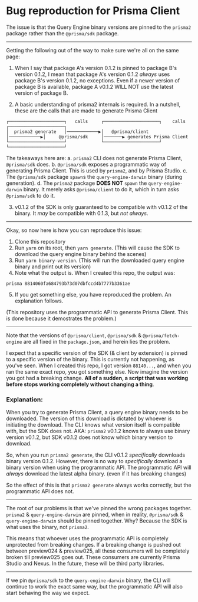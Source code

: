 # Bug reproduction for Prisma Client

The issue is that the Query Engine binary versions are pinned to the `prisma2` package rather than the `@prisma/sdk` package.

---

Getting the following out of the way to make sure we're all on the same page:

1. When I say that package A's version 0.1.2 is pinned to package B's version 0.1.2, I mean that package A's version 0.1.2 _always_ uses package B's version 0.1.2, no exceptions. Even if a newer version of package B is available, package A v0.1.2 WILL NOT use the latest version of package B.

2. A basic understanding of prisma2 internals is required. In a nutshell, these are the calls that are made to generate Prisma Client

```
┌─────────────────────┐   calls     ┌─────────────────────┐    calls    ┌─────────────────────┐
│  prisma2 generate   │────────────▶│   @prisma/client    │────────────▶│     @prisma/sdk     │───────▶ generates Prisma Client
└─────────────────────┘             └─────────────────────┘             └─────────────────────┘
```

The takeaways here are:
a. `prisma2` CLI does not generate Prisma Client, `@prisma/sdk` does.
b. `@prisma/sdk` exposes a programmatic way of generating Prisma Client. This is used by `prisma2`, and by Prisma Studio.
c. The `@prisma/sdk` package `spawn`s the `query-engine-darwin` binary (during generation).
d. The `prisma2` package **DOES NOT** `spawn` the `query-engine-darwin` binary. It merely asks `@prisma/client` to do it, which in turn asks `@prisma/sdk` to do it.

3. v0.1.2 of the SDK is only guaranteed to be compatible with v0.1.2 of the binary. It _may_ be compatible with 0.1.3, but _not always_.

---

Okay, so now here is how you can reproduce this issue:

1. Clone this repository
2. Run `yarn` on its root, then `yarn generate`. (This will cause the SDK to download the query engine binary behind the scenes)
3. Run `yarn binary-version`. (This will run the downloaded query engine binary and print out its version)
4. Note what the output is. When I created this repo, the output was:

```
prisma 8814060fa684793b73d07dbfccd4b7777b3361ae
```

5. If you get something else, you have reproduced the problem. An explanation follows.

(This repository uses the programmatic API to generate Prisma Client. This is done because it demostrates the problem.)

---

Note that the versions of `@prisma/client`, `@prisma/sdk` & `@prisma/fetch-engine` are all fixed in the `package.json`, and herein lies the problem.

I expect that a specific version of the SDK (& client by extension) is pinned to a specific version of the binary. This is currently not happening, as you've seen. When I created this repo, I got version `88140...`, and when you ran the same exact repo, you got something else. Now imagine the version you got had a breaking change. **All of a sudden, a script that was working before stops working completely without changing a thing**.

### Explanation:

When you try to generate Prisma Client, a query engine binary needs to be downloaded. The version of this download is dictated by whoever is initiating the download. The CLI knows what version itself is compatible with, but the SDK does not. AKA: `prisma2` v0.1.2 knows to always use binary version v0.1.2, but SDK v0.1.2 does not know which binary version to download.

So, when you run `prisma2 generate`, the CLI v0.1.2 _specifically_ downloads binary version 0.1.2. However, there is no way to _specifically_ download a binary version when using the programmatic API. The programmatic API will _always_ download the latest alpha binary. (even if it has breaking changes)

So the effect of this is that `prisma2 generate` always works correctly, but the programmatic API does not.

---

The root of our problems is that we've pinned the wrong packages together. `prisma2` & `query-engine-darwin` are pinned, when in reality, `@prisma/sdk` & `query-engine-darwin` should be pinned together. Why? Because the SDK is what uses the binary, not `prisma2`.

This means that whoever uses the programmatic API is completely unprotected from breaking changes. If a breaking change is pushed out between preview024 & preview025, all these consumers will be completely broken till preview025 goes out. These consumers are currently Prisma Studio and Nexus. In the future, these will be third party libraries.

---

If we pin `@prisma/sdk` to the `query-engine-darwin` binary, the CLI will continue to work the exact same way, but the programmatic API will also start behaving the way we expect.
